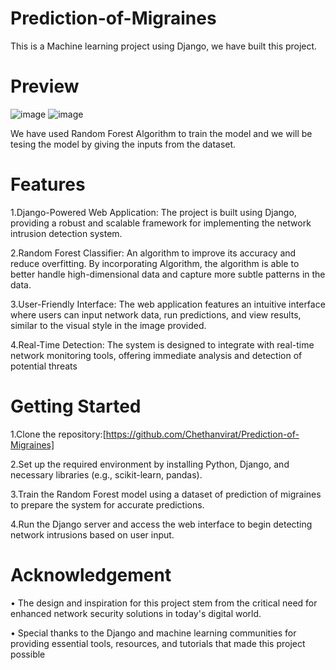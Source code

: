 # Prediction-of-Migraines

This is a Machine learning project using Django, we have built this project.

# Preview


![image](https://github.com/user-attachments/assets/ab54c214-3983-497c-9ab7-3c32477e15bf)
![image](https://github.com/user-attachments/assets/59e982b4-524c-406c-bb64-ecc1a670ff40)

We have used Random Forest Algorithm to train the model and we will be tesing the model by giving the inputs from the dataset.

# Features

1.Django-Powered Web Application: The project is built using Django, providing a robust and scalable framework for implementing the network intrusion detection system.

2.Random Forest Classifier: An algorithm to improve its accuracy and reduce overfitting. By incorporating Algorithm, the algorithm is able to better handle high-dimensional data and capture more subtle patterns in the data.

3.User-Friendly Interface: The web application features an intuitive interface where users can input network data, run predictions, and view results, similar to the visual style in the image provided.

4.Real-Time Detection: The system is designed to integrate with real-time network monitoring tools, offering immediate analysis and detection of potential threats

# Getting Started

1.Clone the repository:[https://github.com/Chethanvirat/Prediction-of-Migraines]

2.Set up the required environment by installing Python, Django, and necessary libraries (e.g., scikit-learn, pandas).

3.Train the Random Forest model using a dataset of prediction of migraines to prepare the system for accurate predictions.

4.Run the Django server and access the web interface to begin detecting network intrusions based on user input.

# Acknowledgement

• The design and inspiration for this project stem from the critical need for enhanced network security solutions in today's digital world.

• Special thanks to the Django and machine learning communities for providing essential tools, resources, and tutorials that made this project possible
